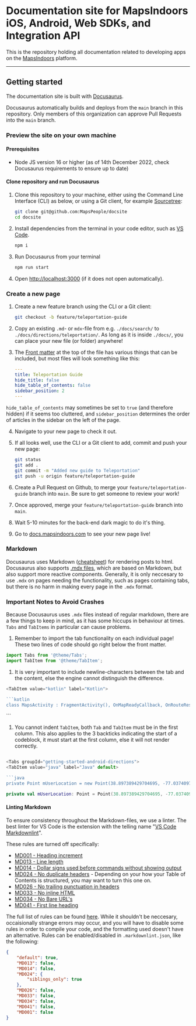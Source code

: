 # Documentation site for MapsIndoors iOS, Android, Web SDKs, and Integration API

This is the repository holding all documentation related to developing apps on the [MapsIndoors](https://www.mapspeople.com/mapsindoors/) platform.

---

## Getting started

The documentation site is built with [Docusaurus](https://docusaurus.io/).

Docusaurus automatically builds and deploys from the `main` branch in this repository. Only members of this organization can approve Pull Requests into the `main` branch.

### Preview the site on your own machine

#### Prerequisites

* Node JS version 16 or higher (as of 14th December 2022, check Docusaurus requirements to ensure up to date)

#### Clone repository and run Docusaurus

1. Clone this repository to your machine, either using the Command Line Interface (CLI) as below, or using a Git client, for example [Sourcetree](https://www.sourcetreeapp.com/):

    ```bash
    git clone git@github.com:MapsPeople/docsite
    cd docsite
    ```

1. Install dependencies from the terminal in your code editor, such as [VS Code](https://code.visualstudio.com/).

    ```bash
    npm i
    ```

1. Run Docusaurus from your terminal

    ```bash
    npm run start
    ```

1. Open <http://localhost:3000> (if it does not open automatically).

### Create a new page

1. Create a new feature branch using the CLI or a Git client:

    ```bash
    git checkout -b feature/teleportation-guide
    ```

2. Copy an existing `.md`- or `mdx`-file from e.g. `./docs/search/` to `./docs/directions/teleportation/`. As long as it is inside `./docs/`, you can place your new file (or folder) anywhere!
3. The [Front matter](https://jekyllrb.com/docs/step-by-step/03-front-matter/) at the top of the file has various things that can be included, but most files will look something like this:

    ```yaml
    ---
    title: Teleportation Guide
    hide_title: false
    hide_table_of_contents: false
    sidebar_position: 2
    ---
    ```

`hide_table_of_contents` may sometimes be set to `true` (and therefore hidden) if it seems too cluttered, and `sidebar_position` determines the order of articles in the sidebar on the left of the page.

4. Navigate to your new page to check it out.
5. If all looks well, use the CLI or a Git client to add, commit and push your new page:

    ```bash
    git status
    git add .
    git commit -m "Added new guide to Teleportation"
    git push -u origin feature/teleportation-guide
    ```

6. Create a Pull Request on Github, to merge your `feature/teleportation-guide` branch into `main`. Be sure to get someone to review your work!

7. Once approved, merge your `feature/teleportation-guide` branch into `main`.

8. Wait 5-10 minutes for the back-end dark magic to do it's thing.

9. Go to [docs.mapsindoors.com](https://docs.mapsindoors.com) to see your new page live!

### Markdown

Docusaurus uses Markdown ([cheatsheet](https://github.com/adam-p/markdown-here/wiki/Markdown-Cheatsheet)) for rendering posts to html. Docusaurus also supports [.mdx files](https://mdxjs.com/docs/), which are based on Markdown, but also support more reactive components. Generally, it is only neccesary to use `.mdx` on pages needing the functionality, such as pages containing tabs, but there is no harm in making every page in the `.mdx` format.

### Important Notes to Avoid Crashes

Because Docusaurus uses `.mdx` files instead of regular markdown, there are a few things to keep in mind, as it has some hiccups in behaviour at times. `Tabs` and `TabItems` in particular can cause problems.

1. Remember to import the tab functionality on each individual page! These two lines of code should go right below the front matter.

```javascript
import Tabs from '@theme/Tabs';
import TabItem from '@theme/TabItem';
```

1. It is very important to include newline-characters between the tab and the content, else the engine cannot distinguish the difference.

```javascript
<TabItem value="kotlin" label="Kotlin">

```kotlin
class MapsActivity : FragmentActivity(), OnMapReadyCallback, OnRouteResultListener
```

</TabItem>
```

1. You cannot indent `TabItem`, both `Tab` and `TabItem` must be in the first column. This also applies to the 3 backticks indicating the start of a codeblock, it must start at the first column, else it will not render correctly.

```javascript

<Tabs groupId="getting-started-android-directions">
<TabItem value="java" label="Java" default>

```java
private Point mUserLocation = new Point(38.897389429704695, -77.03740973527613,0);
```

</TabItem>
<TabItem value="kotlin" label="Kotlin">

```kotlin
private val mUserLocation: Point = Point(38.897389429704695, -77.03740973527613, 0.0)
```

</TabItem>
</Tabs>

#### Linting Markdown

To ensure consistency throughout the Markdown-files, we use a linter. The best linter for VS Code is the extension with the telling name "[VS Code Markdownlint](https://marketplace.visualstudio.com/items?itemName=DavidAnson.vscode-markdownlint)".

These rules are turned off specifically:

* [MD001 - Heading increment](https://github.com/DavidAnson/markdownlint/blob/main/doc/md001.md)
* [MD013 - Line length](https://github.com/DavidAnson/markdownlint/blob/master/doc/Rules.md#md013)
* [MD014 - Dollar signs used before commands without showing output](https://github.com/DavidAnson/markdownlint/blob/main/doc/md014.md)
* [MD024 - No duplicate headers](https://github.com/DavidAnson/markdownlint/blob/main/doc/md024.md) - Depending on your how your Table of Contents is structured, you may want to turn this one on.
* [MD026 - No trailing punctuation in headers](https://github.com/DavidAnson/markdownlint/blob/main/doc/md026.md)
* [MD033 - No inline HTML](https://github.com/DavidAnson/markdownlint/blob/master/doc/Rules.md#md033)
* [MD034 - No Bare URL's](https://github.com/DavidAnson/markdownlint/blob/main/doc/md034.md)
* [MD041 - First line heading](https://github.com/DavidAnson/markdownlint/blob/main/doc/md041.md)

The full list of rules can be found [here](https://github.com/DavidAnson/markdownlint). While it shouldn't be neccesary, occaisionally strange errors may occur, and you will have to disable some rules in order to compile your code, and the formatting used doesn't have an alternative. Rules can be enabled/disabled in `.markdownlint.json`, like the following:

```json
{
    "default": true,
    "MD013": false,
    "MD014": false,
    "MD024": {
        "siblings_only": true
    },
    "MD026": false,
    "MD033": false,
    "MD034": false,
    "MD041": false,
    "MD001": false
}
```
